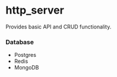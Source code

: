 # http_server

Provides basic API and CRUD functionality.

### Database
* Postgres
* Redis
* MongoDB
